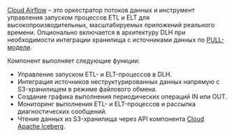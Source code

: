 [Cloud Airflow](/ru/data-processing/airflow) – это оркестратор потоков данных и инструмент управления запуском процессов ETL и ELT для высокопроизводительных, масштабируемых приложений реального времени. Опционально включается в архитектуру DLH при необходимости интеграции хранилища с источниками данных по [PULL-модели](../../architecture#data_processing_models).

Компонент выполняет следующие функции:

- Управление запуском ETL- и ELT-процессов в DLH.
- Интеграция источников неструктурированных данных напрямую с S3-хранилищем в режиме файлового обмена.
- Создание графика выполнения периодических операций IN или OUT.
- Мониторинг выполнения ETL- и ELT-процессов и рассылка диагностических сообщений.
- Чтение данных из S3-хранилища через API компонента [Cloud Apache Iceberg](../iceberg).
